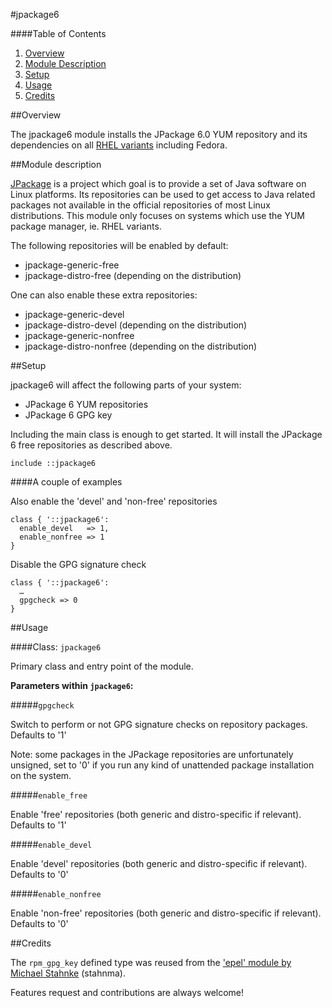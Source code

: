#jpackage6

####Table of Contents

1. [Overview](#overview)
2. [Module Description](#module-description)
3. [Setup](#setup)
4. [Usage](#usage)
5. [Credits](#credits)

##Overview

The jpackage6 module installs the JPackage 6.0 YUM repository and its dependencies on all [RHEL variants](http://en.wikipedia.org/wiki/List_of_Linux_distributions#RHEL-based) including Fedora.

##Module description

[JPackage](http://www.jpackage.org/) is a project which goal is to provide a set of Java software on Linux platforms. Its repositories can be used to get access to Java related packages not available in the official repositories of most Linux distributions. This module only focuses on systems which use the YUM package manager, ie. RHEL variants.

The following repositories will be enabled by default:

* jpackage-generic-free
* jpackage-distro-free (depending on the distribution)

One can also enable these extra repositories:

* jpackage-generic-devel
* jpackage-distro-devel (depending on the distribution)
* jpackage-generic-nonfree
* jpackage-distro-nonfree (depending on the distribution)

##Setup

jpackage6 will affect the following parts of your system:

* JPackage 6 YUM repositories
* JPackage 6 GPG key

Including the main class is enough to get started. It will install the JPackage 6 free repositories as described above.

```puppet
include ::jpackage6
```

####A couple of examples

Also enable the 'devel' and 'non-free' repositories

```puppet
class { '::jpackage6':
  enable_devel   => 1,
  enable_nonfree => 1
}
```

Disable the GPG signature check

```puppet
class { '::jpackage6':
  …
  gpgcheck => 0
}
```

##Usage

####Class: `jpackage6`

Primary class and entry point of the module.

**Parameters within `jpackage6`:**

#####`gpgcheck`

Switch to perform or not GPG signature checks on repository packages. Defaults to '1'

Note: some packages in the JPackage repositories are unfortunately unsigned, set to '0' if you run any kind of unattended package installation on the system.

#####`enable_free`

Enable 'free' repositories (both generic and distro-specific if relevant). Defaults to '1'

#####`enable_devel`

Enable 'devel' repositories (both generic and distro-specific if relevant). Defaults to '0'

#####`enable_nonfree`

Enable 'non-free' repositories (both generic and distro-specific if relevant). Defaults to '0'

##Credits

The `rpm_gpg_key` defined type was reused from the ['epel' module by Michael Stahnke](https://forge.puppetlabs.com/stahnma/epel) (stahnma).

Features request and contributions are always welcome!